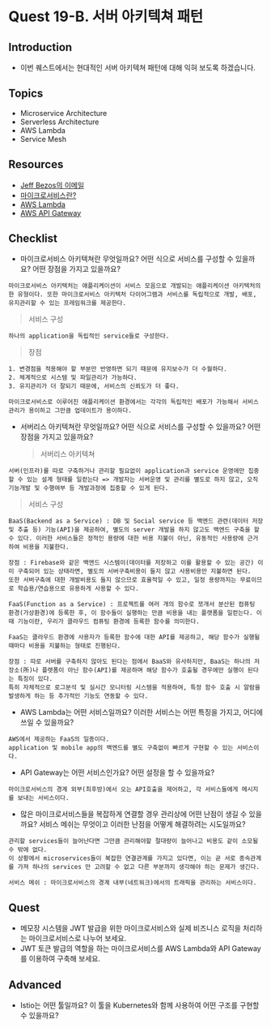 # Quest 19-B. 서버 아키텍쳐 패턴

## Introduction

- 이번 퀘스트에서는 현대적인 서버 아키텍쳐 패턴에 대해 익혀 보도록 하겠습니다.

## Topics

- Microservice Architecture
- Serverless Architecture
- AWS Lambda
- Service Mesh

## Resources

- [Jeff Bezos의 이메일](https://news.hada.io/topic?id=638)
- [마이크로서비스란?](https://www.redhat.com/ko/topics/microservices/what-are-microservices)
- [AWS Lambda](https://docs.aws.amazon.com/ko_kr/lambda/latest/dg/welcome.html)
- [AWS API Gateway](https://docs.aws.amazon.com/ko_kr/apigateway/latest/developerguide/welcome.html)

## Checklist

- 마이크로서비스 아키텍쳐란 무엇일까요? 어떤 식으로 서비스를 구성할 수 있을까요? 어떤 장점을 가지고 있을까요?

```
마이크로서비스 아키텍처는 애플리케이션이 서비스 모음으로 개발되는 애플리케이션 아키텍처의 한 유형이다. 또한 마이크로서비스 아키텍처 다이어그램과 서비스를 독립적으로 개발, 배포, 유지관리할 수 있는 프레임워크를 제공한다.
```

> 서비스 구성

```
하나의 application을 독립적인 service들로 구성한다.
```

> 장점

```
1. 변경점을 적용해야 할 부분만 반영하면 되기 때문에 유지보수가 더 수월하다.
2. 체계적으로 시스템 및 파일관리가 가능하다.
3. 유지관리가 더 잘되기 때문에, 서비스의 신뢰도가 더 좋다.

마이크로서비스로 이루어진 애플리케이션 환경에서는 각각의 독립적인 배포가 가능해서 서비스 관리가 용이하고 그만큼 업데이트가 용이하다.
```

- 서버리스 아키텍쳐란 무엇일까요? 어떤 식으로 서비스를 구성할 수 있을까요? 어떤 장점을 가지고 있을까요?
  > 서버리스 아키텍쳐

```
서버(인프라)를 따로 구축하거나 관리할 필요없이 application과 service 운영에만 집중할 수 있는 설계 형태를 일컫는다 => 개발자는 서버운영 및 관리를 별도로 하지 않고, 오직 기능개발 및 수행여부 등 개발과정에 집중할 수 있게 된다.
```

> 서비스 구성

```
BaaS(Backend as a Service) : DB 및 Social service 등 백엔드 관련(데이터 저장 및 추출 등) 기능(API)을 제공하여, 별도의 server 개발을 하지 않고도 백엔드 구축을 할 수 있다. 이러한 서비스들은 정적인 용량에 대한 비용 지불이 아닌, 유동적인 사용량에 근거하여 비용을 지불한다.

장점 : Firebase와 같은 백엔드 시스템이(데이터를 저장하고 이를 활용할 수 있는 공간) 이미 구축되어 있는 상태라면, 별도의 서버구축비용이 들지 않고 사용비용만 지불하면 된다.
또한 서버구축에 대한 개발비용도 들지 않으므로 효율적일 수 있고, 일정 용량까지는 무료이므로 학습용/연습용으로 유용하게 사용할 수 있다.

FaaS(Function as a Service) : 프로젝트를 여러 개의 함수로 쪼개서 분산된 컴퓨팅 환경(가상환경)에 등록한 후, 이 함수들이 실행하는 만큼 비용을 내는 플랫폼을 일컫는다. 이때 기능이란, 우리가 클라우드 컴퓨팅 환경에 등록한 함수를 의미한다.

FaaS는 클라우드 환경에 사용자가 등록한 함수에 대한 API를 제공하고, 해당 함수가 실행될 때마다 비용을 지불하는 형태로 진행된다.

장점 : 따로 서버를 구축하지 않아도 된다는 점에서 BaaS와 유사하지만, BaaS는 하나의 저장소(所)나 플랫폼이 아닌 함수(API)를 제공하며 해당 함수가 호출될 경우에만 실행이 된다는 특징이 있다.
특히 자체적으로 로그분석 및 실시간 모니터링 시스템을 적용하여, 특정 함수 호출 시 알람을 발생하게 하는 등 추가적인 기능도 연동할 수 있다.
```

- AWS Lambda는 어떤 서비스일까요? 이러한 서비스는 어떤 특징을 가지고, 어디에 쓰일 수 있을까요?

```
AWS에서 제공하는 FaaS의 일종이다.
application 및 mobile app의 백엔드를 별도 구축없이 빠르게 구현할 수 있는 서비스이다.
```

- API Gateway는 어떤 서비스인가요? 어떤 설정을 할 수 있을까요?

```
마이크로서비스의 경계 외부(최후방)에서 오는 API호출을 제어하고, 각 서비스들에게 메시지를 보내는 서비스이다.
```

- 많은 마이크로서비스들을 복잡하게 연결할 경우 관리상에 어떤 난점이 생길 수 있을까요? 서비스 메쉬는 무엇이고 이러한 난점을 어떻게 해결하려는 시도일까요?

```
관리할 services들이 늘어난다면 그만큼 관리해야할 절대량이 늘어나고 비용도 같이 소모될 수 밖에 없다.
이 상황에서 microservices들이 복잡한 연결관계를 가지고 있다면, 이는 곧 서로 종속관계를 가져 하나의 services 만 고려할 수 없고 다른 부분까지 생각해야 하는 문제가 생긴다.

서비스 메쉬 : 마이크로서비스의 경계 내부(네트워크)에서의 트래픽을 관리하는 서비스이다.
```

## Quest

- 메모장 시스템을 JWT 발급을 위한 마이크로서비스와 실제 비즈니스 로직을 처리하는 마이크로서비스로 나누어 보세요.
- JWT 토큰 발급의 역할을 하는 마이크로서비스를 AWS Lambda와 API Gateway를 이용하여 구축해 보세요.

## Advanced

- Istio는 어떤 툴일까요? 이 툴을 Kubernetes와 함께 사용하여 어떤 구조를 구현할 수 있을까요?
